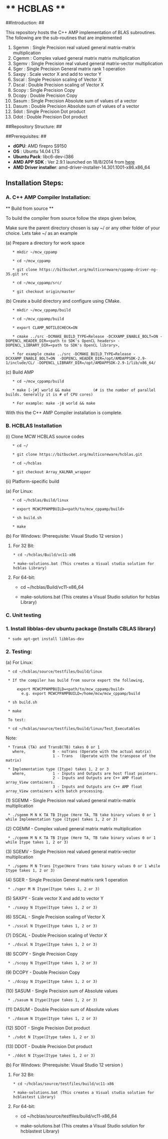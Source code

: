 # ** HCBLAS ** #

##Introduction: ##

This repository hosts the C++ AMP implementation of BLAS subroutines. The following are the sub-routines that are implemented

1. Sgemm  : Single Precision real valued general matrix-matrix multiplication
2. Cgemm  : Complex valued general matrix matrix multiplication
3. Sgemv  : Single Precision real valued general matrix-vector multiplication
4. Sger   : Single Precision General matrix rank 1 operation
5. Saxpy  : Scale vector X and add to vector Y
6. Sscal  : Single Precision scaling of Vector X 
7. Dscal  : Double Precision scaling of Vector X
8. Scopy  : Single Precision Copy 
9. Dcopy  : Double Precision Copy
10. Sasum : Single Precision Absolute sum of values of a vector
11. Dasum : Double Precision Absolute sum of values of a vector
12. Sdot  : Single Precision Dot product
13. Ddot  : Double Precision Dot product

##Repository Structure: ##

##Prerequisites: ##
* **dGPU**:  AMD firepro S9150
* **OS** : Ubuntu 14.04 LTS
* **Ubuntu Pack**: libc6-dev-i386
* **AMD APP SDK** : Ver 2.9.1 launched on 18/8/2014 from [here](http://developer.amd.com/tools-and-sdks/opencl-zone/amd-accelerated-parallel-processing-app-sdk/)
* **AMD Driver installer**: amd-driver-installer-14.301.1001-x86.x86_64


## Installation Steps:    

### A. C++ AMP Compiler Installation: 

** Build from source **

  To build the compiler from source follow the steps given below,
 
  Make sure the parent directory chosen is say ~/ or any other folder of your choice. Lets take ~/ as an example

  (a) Prepare a directory for work space

       * mkdir ~/mcw_cppamp

       * cd ~/mcw_cppamp 
   
       * git clone https://bitbucket.org/multicoreware/cppamp-driver-ng-35.git src

       * cd ~/mcw_cppamp/src/

       * git checkout origin/master

  (b) Create a build directory and configure using CMake.

       * mkdir ~/mcw_cppamp/build

       * cd ~/mcw_cppamp/build

       * export CLAMP_NOTILECHECK=ON
       
       * cmake ../src -DCMAKE_BUILD_TYPE=Release -DCXXAMP_ENABLE_BOLT=ON -DOPENCL_HEADER_DIR=<path to SDK's OpenCL headers> -DOPENCL_LIBRARY_DIR=<path to SDK's OpenCL library>, 

       * for example cmake ../src -DCMAKE_BUILD_TYPE=Release -DCXXAMP_ENABLE_BOLT=ON  -DOPENCL_HEADER_DIR=/opt/AMDAPPSDK-2.9-1/include/CL/ -DOPENCL_LIBRARY_DIR=/opt/AMDAPPSDK-2.9-1/lib/x86_64/

  (c) Build AMP

       * cd ~/mcw_cppamp/build

       * make [-j#] world && make          (# is the number of parallel builds. Generally it is # of CPU cores)

       * For example: make -j8 world && make

With this the C++ AMP Compiler installation is complete.

### B. HCBLAS Installation 

(i) Clone MCW HCBLAS source codes

       * cd ~/
   
       * git clone https://bitbucket.org/multicoreware/hcblas.git 

       * cd ~/hcblas

       * git checkout Array_KALMAR_wrapper
   
(ii) Platform-specific build

(a) For Linux:  

       * cd ~/hcblas/Build/linux
       
       * export MCWCPPAMPBUILD=<path/to/mcw_cppamp/build>

       * sh build.sh

       * make

(b)  For Windows: (Prerequisite: Visual Studio 12 version )
       
1. For 32 Bit:

       * cd ~/hcblas/Build/vc11-x86

       * make-solutions.bat (This creates a Visual studio solution for hcblas Library) 

 2. For 64-bit:

       * cd ~/hcblas/Build/vc11-x86_64

       * make-solutions.bat (This creates a Visual Studio solution for hcblas Library)
       
### C. Unit testing

### 1. Install libblas-dev ubuntu package (Installs CBLAS library)

     * sudo apt-get install libblas-dev

### 2. Testing:
    
(a) For Linux:

     * cd ~/hcblas/source/testfiles/build/linux
     
     * If the compiler has build from source export the following,
       
         export MCWCPPAMPBUILD=<path/to/mcw_cppamp/build>
           e.g. export MCWCPPAMPBUILD=/home/mcw/mcw_cppamp/build
     
     * sh build.sh
     
     * make

     To test:

     * cd ~/hcblas/source/testfiles/build/linux/Test_Executables
     
Note:
     
     * TransA (TA) and TransB(TB) takes 0 or 1
       where,            0 - noTrans (Operate with the actual matrix)
                         1 - Trans   (Operate with the transpose of the matrix)
                         
     * Implementation type (Itype) takes 1, 2 or 3
       where,            1 - Inputs and Outputs are host float pointers.
                         2 - Inputs and Outputs are C++ AMP float array_View containers.
                         3 - Inputs and Outputs are C++ AMP float array_View containers with batch processing.
     
  (1) SGEMM - Single Precision real valued general matrix-matrix multiplication 
     
     * ./sgemm M N K TA TB Itype (Here TA, TB take binary values 0 or 1 while Implementation type (Itype) takes 1, 2 or 3)
  
  (2) CGEMM - Complex valued general matrix matrix multiplication

     * ./cgemm M N K TA TB Itype (Here TA, TB take binary values 0 or 1 while Itype takes 1, 2 or 3)

  (3) SGEMV - Single Precision real valued general matrix-vector multiplication
       
     * ./sgemv M N Trans Itype(Here Trans take binary values 0 or 1 while Itype takes 1, 2 or 3)

  (4) SGER - Single Precision General matrix rank 1 operation
 
     * ./sger M N Itype(Itype takes 1, 2 or 3)

  (5) SAXPY - Scale vector X and add to vector Y
    
     * ./saxpy N Itype(Itype takes 1, 2 or 3)

  (6) SSCAL - Single Precision scaling of Vector X 
  
     * ./sscal N Itype(Itype takes 1, 2 or 3)

  (7) DSCAL - Double Precision scaling of Vector X
   
     * ./dscal N Itype(Itype takes 1, 2 or 3)
 
  (8) SCOPY - Single Precision Copy 

     * ./scopy N Itype(Itype takes 1, 2 or 3)

  (9) DCOPY - Double Precision Copy
   
     * ./dcopy N Itype(Itype takes 1, 2 or 3)

  (10) SASUM - Single Precision sum of Absolute values

     * ./sasum N Itype(Itype takes 1, 2 or 3)

  (11) DASUM - Double Precision sum of Absolute values

     * ./dasum N Itype(Itype takes 1, 2 or 3)

  (12) SDOT - Single Precision Dot product

     * ./sdot N Itype(Itype takes 1, 2 or 3)

  (13) DDOT - Double Precision Dot product

     * ./ddot N Itype(Itype takes 1, 2 or 3)
     
(b)  For Windows: (Prerequisite: Visual Studio 12 version )
       
1. For 32 Bit:

       * cd ~/hcblas/source/testfiles/build/vc11-x86

       * make-solutions.bat (This creates a Visual studio solution for hcblastest Library) 

 2. For 64-bit:

       * cd ~/hcblas/source/testfiles/build/vc11-x86_64

       * make-solutions.bat (This creates a Visual Studio solution for hcblastest Library)         